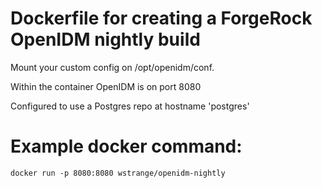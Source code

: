 # Dockerfile for creating a ForgeRock OpenIDM nightly build

Mount your custom config on /opt/openidm/conf.



Within the container OpenIDM is on port 8080

Configured to use a Postgres repo at hostname 'postgres'

# Example docker command:

```
docker run -p 8080:8080 wstrange/openidm-nightly
```



